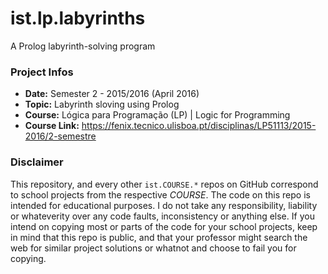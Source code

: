 # ist.lp.labyrinths
A Prolog labyrinth-solving program


### Project Infos
* **Date:** Semester 2 - 2015/2016 (April 2016)
* **Topic:** Labyrinth sloving using Prolog
* **Course:** Lógica para Programação (LP) | Logic for Programming
* **Course Link:** https://fenix.tecnico.ulisboa.pt/disciplinas/LP51113/2015-2016/2-semestre


### Disclaimer
This repository, and every other `ist.COURSE.*` repos on GitHub correspond to school projects from the respective *COURSE*. The code on this repo is intended for educational purposes. I do not take any responsibility, liability or whateverity over any code faults, inconsistency or anything else. If you intend on copying most or parts of the code for your school projects, keep in mind that this repo is public, and that your professor might search the web for similar project solutions or whatnot and choose to fail you for copying.
